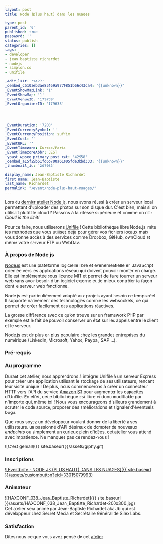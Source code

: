 ```yaml
---
layout: post
title: Node (plus haut) dans les nuages

type: post
parent_id: '0'
published: true
password: ''
status: publish
categories: []
tags:
- developer
- jean baptiste richardet
- nodejs
- simplon.co
- unifile

_edit_last: '2427'
_oembed_c5102eb3ae85469a9770851b66c43ca4: "{{unknown}}"
_EventShowMapLink: '1'
_EventShowMap: '1'
_EventVenueID: '179789'
_EventOrganizerID: '179633'




_EventDuration: '7200'
_EventCurrencySymbol: ''
_EventCurrencyPosition: suffix
_EventCost: ''
_EventURL: ''
_EventTimezone: Europe/Paris
_EventTimezoneAbbr: CEST
_yoast_wpseo_primary_post_cat: '42958'
_oembed_a15f25b51fd6b700a61905fde3bbd333: "{{unknown}}"
_thumbnail_id: '207023'

display_name: Jean-Baptiste Richardet
first_name: Jean-Baptiste
last_name: Richardet
permalink: "/event/node-plus-haut-nuages/"
---
```


Lors du [dernier atelier Node.js](https://www.silexlabs.org/event/node-dans-les-nuages/), nous avons réussi à créer un serveur local permettant d'uploader des photos sur son disque dur. C'est bien, mais si on utilisait plutôt le cloud ? Passons à la vitesse supérieure et comme on dit
: _Cloud is the limit!_

Pour ce faire, nous utiliserons [Unifile](https://github.com/silexlabs/unifile/tree/1.0.0) ! Cette bibliothèque libre Node.js imite les méthodes que vous utilisez déjà pour gérer vos fichiers locaux mais vous donne accès à des services comme Dropbox, GitHub, ownCloud et même votre serveur FTP ou WebDav.

### À propos de Node.js

[Node.js](https://nodejs.org/en/about/) est une plateforme logicielle libre et événementielle en JavaScript orientée vers les applications réseau qui doivent pouvoir monter en charge. Elle est implémentée sous licence MIT et permet de faire tourner un serveur web sans avoir besoin d’un logiciel externe et de mieux contrôler la façon dont le serveur web fonctionne.

Node.js est particulièrement adapté aux projets ayant besoin de temps réel. Il supporte nativement des technologies comme les websockets, ce qui permet de créer facilement des applications réactives.

La grosse différence avec ce qu’on trouve sur un framework PHP par exemple est le fait de pouvoir conserver un état sur les appels entre le client et le serveur.

Node.js est de plus en plus populaire chez les grandes entreprises du numérique (LinkedIn, Microsoft, Yahoo, Paypal, SAP …).

### Pré-requis



### Au programme

Durant cet atelier, nous apprendrons à intégrer Unifile à un serveur Express pour créer une application utilisant le stockage de ses utilisateurs, rendant leur visite unique ! De plus, nous commencerons à créer un connecteur HTTP vers l'API du service [Amazon S3](https://aws.amazon.com/fr/s3/) pour augmenter les capacités d'Unifile. En effet, cette bibliothèque est libre et donc modifiable par n'importe qui, même toi ! Nous vous encourageons d'ailleurs grandement à scruter le code source, proposer des améliorations et signaler d'éventuels bugs.

Que vous soyez un développeur voulant donner de la liberté à ses utilisateurs, un passionné d'API désireux de dompter de nouveaux _endpoints_ ou simplement un curieux plein d'idées, cet atelier vous attend avec impatience. Ne manquez pas ce rendez-vous !

![C'est génial!]({{ site.baseurl }}/assets/giphy.gif)

### Inscriptions

[![Eventbrite - NODE JS (PLUS HAUT) DANS LES NUAGES]({{ site.baseurl }}/assets/custombutton?eid=33015079993)](https://www.eventbrite.fr/e/billets-node-js-plus-haut-dans-les-nuages-33015079993?ref=ebtn)

### Animateur

![HAXCONF_038_Jean_Baptiste_Richardet]({{ site.baseurl }}/assets/HAXCONF_038_Jean_Baptiste_Richardet-200x300.jpg)  
Cet atelier sera animé par Jean-Baptiste Richardet aka Jb qui est développeur chez Secret Media et Secrétaire Général de Silex Labs.

### Satisfaction

Dites nous ce que vous avez pensé de cet [atelier](http://framaforms.org/questionnaire-de-satisfaction-node-dans-les-nuages-1489591458)